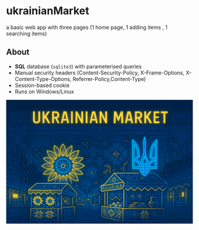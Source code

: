# ukrainianMarket
a basic web app with three pages (1 home page, 1 adding items , 1 searching items)

## About

* **SQL** database (`sqlite3`) with parameterised queries
* Manual security headers (Content-Security-Policy, X-Frame-Options, X-Content-Type-Options, Referrer-Policy,Content-Type)
* Session-based cookie
* Runs on Windows/Linux

![ukrainianMarket](https://github.com/IBogDee/ukrainianMarket/blob/main/static/Background.png)
